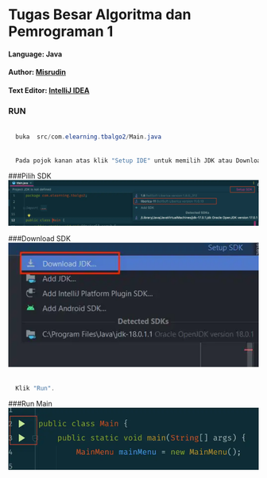 # Tugas Besar Algoritma dan Pemrograman 1

#### Language: Java
#### Author: [Misrudin](https://misrudin.github.io/portofolio/)
#### Text Editor: [IntelliJ IDEA](https://www.jetbrains.com/idea/)

### RUN

```java

  buka  src/com.elearning.tbalgo2/Main.java

```

```java

  Pada pojok kanan atas klik "Setup IDE" untuk memilih JDK atau Download JDK seperti pada gambar

```

###Pilih SDK
![Pilih SDK](https://github.com/misrudin/tb_java_pengadaan_brg/blob/main/demo_run/ss1.webp?raw=true)

###Download SDK
![Download SDK](https://github.com/misrudin/tb_java_pengadaan_brg/blob/main/demo_run/ss2.webp?raw=true)


```java

  Klik "Run".

```

###Run Main
![Run Main](https://github.com/misrudin/tb_java_pengadaan_brg/blob/main/demo_run/ss3.webp?raw=true)